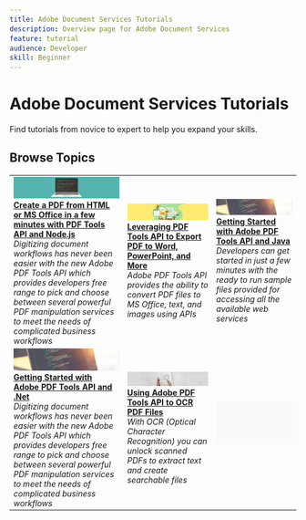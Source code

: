 ```yaml
---
title: Adobe Document Services Tutorials
description: Overview page for Adobe Document Services
feature: tutorial
audience: Developer
skill: Beginner
---
```


# Adobe Document Services Tutorials

Find tutorials from novice to expert to help you expand your skills.

## Browse Topics

<table>
<tr>
 <td>
   <a href="createpdffromhtml.md">
      <img alt="Create a PDF from HTML or MS Office in a few minutes with PDF Tools API and Node.js" src="../assets/createpdffromhtml_hero.jpg" />
   </a>
    <div>
   <a href="createpdffromhtml.md"><strong>Create a PDF from HTML or MS Office in a few minutes with PDF Tools API and Node.js</strong></a>
    </div>
    <em>Digitizing document workflows has never been easier with the new Adobe PDF Tools API which provides developers free range to pick and choose between several powerful PDF manipulation services to meet the needs of complicated business workflows</em>
    <br>
  </td>
  <td>
   <a href="exportpdf.md">
      <img alt="Leveraging PDF Tools API to Export PDF to Word, PowerPoint, and More" src="../assets/ExportPDF_hero.jpg" />
   </a>
    <div>
   <a href="exportpdf.md"><strong>Leveraging PDF Tools API to Export PDF to Word, PowerPoint, and More</strong></a>
    </div>
    <em>Adobe PDF Tools API provides the ability to convert PDF files to MS Office, text, and images using APIs</em>
    <br>
  </td>
  <td>
   <a href="gettingstartedjava.md">
      <img alt="Getting Started with Adobe PDF Tools API and Java" src="../assets/GettingStartedJava_hero.jpg" />
   </a>
    <div>
   <a href="gettingstartedjava.md"><strong>Getting Started with Adobe PDF Tools API and Java</strong></a>
    </div>
    <em>Developers can get started in just a few minutes with the ready to run sample files provided for accessing all the available web services</em>
    <br>
  </td>
</tr>
<tr>
 <td>
   <a href="gettingstartednet.md">
      <img alt="Getting Started with Adobe PDF Tools API and .Net" src="../assets/GettingStartedJava_hero.jpg" />
   </a>
    <div>
   <a href="gettingstartednet.md"><strong>Getting Started with Adobe PDF Tools API and .Net</strong></a>
    </div>
    <em>Digitizing document workflows has never been easier with the new Adobe PDF Tools API which provides developers free range to pick and choose between several powerful PDF manipulation services to meet the needs of complicated business workflows</em>
    <br>
  </td>
  <td>
   <a href="ocr.md">
      <img alt="Using Adobe PDF Tools API to OCR PDF Files" src="../assets/OCR_hero.jpg" />
   </a>
    <div>
   <a href="ocr.md"><strong>Using Adobe PDF Tools API to OCR PDF Files</strong></a>
    </div>
    <em>With OCR (Optical Character Recognition) you can unlock scanned PDFs to extract text and create searchable files</em>
    <br>
  </td>
  <td>
    <img alt="Spacer" src="../assets/GrayBanner_Placeholder.png" />
    <div>
    <br>
  </td>
</tr>
</table>